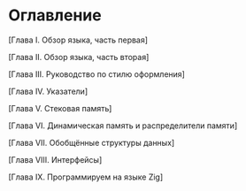 
# Оглавление

[Глава I. Обзор языка, часть первая]

[Глава II. Обзор языка, часть вторая]

[Глава III. Руководство по стилю оформления]

[Глава IV. Указатели]

[Глава V. Стековая память]

[Глава VI. Динамическая память и распределители памяти]

[Глава VII. Обобщённые структуры данных]

[Глава VIII. Интерфейсы]

[Глава IX. Программируем на языке Zig]
